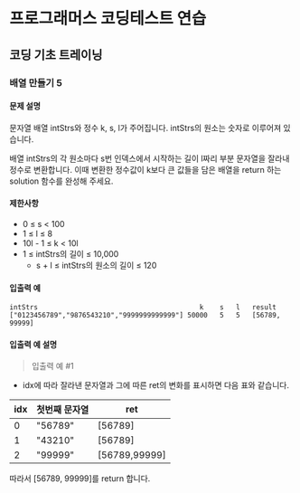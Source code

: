 # 프로그래머스 코딩테스트 연습

## 코딩 기초 트레이닝

### 배열 만들기 5

#### 문제 설명
문자열 배열 intStrs와 정수 k, s, l가 주어집니다. intStrs의 원소는 숫자로 이루어져 있습니다.

배열 intStrs의 각 원소마다 s번 인덱스에서 시작하는 길이 l짜리 부분 문자열을 잘라내 정수로 변환합니다. 이때 변환한 정수값이 k보다 큰 값들을 담은 배열을 return 하는 solution 함수를 완성해 주세요.

#### 제한사항
- 0 ≤ s < 100
- 1 ≤ l ≤ 8
- 10l - 1 ≤ k < 10l
- 1 ≤ intStrs의 길이 ≤ 10,000
    - s + l ≤ intStrs의 원소의 길이 ≤ 120

#### 입출력 예
```
intStrs	                                       k	s	l	result
["0123456789","9876543210","9999999999999"]	50000	5	5	[56789, 99999]
```

#### 입출력 예 설명
> 입출력 예 #1
- idx에 따라 잘라낸 문자열과 그에 따른 ret의 변화를 표시하면 다음 표와 같습니다.

| idx | 첫번째 문자열 | ret       |
|-----|------------|--------------|
| 0   | "56789"    | [56789]      |
| 1   | "43210"    | [56789]      |
| 2   | "99999"    | [56789,99999]|


따라서 [56789, 99999]를 return 합니다.